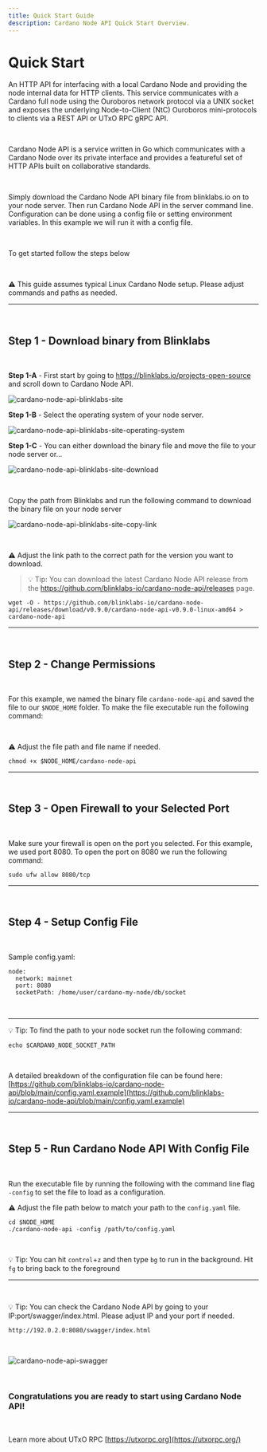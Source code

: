 ```yaml
---
title: Quick Start Guide
description: Cardano Node API Quick Start Overview.
---
```


# Quick Start

An HTTP API for interfacing with a local Cardano Node and providing the node internal data for HTTP clients. This service communicates with a Cardano full node using the Ouroboros network protocol via a UNIX socket and exposes the underlying Node-to-Client (NtC) Ouroboros mini-protocols to clients via a REST API or UTxO RPC gRPC API.

<br>

Cardano Node API is a service written in Go which communicates with a Cardano Node over its private interface and provides a featureful set of HTTP APIs built on collaborative standards.

<br>

Simply download the Cardano Node API binary file from blinklabs.io on to your node server. Then run Cardano Node API in the server command line. Configuration can be done using a config file or setting environment variables. In this example we will run it with a config file.

<br>

To get started follow the steps below

<br>

⚠️ This guide assumes typical Linux Cardano Node setup. Please adjust commands and paths as needed.

***

<br>

## Step 1 - Download binary from Blinklabs  
<br>

**Step 1-A** - First start by going to <a href="https://blinklabs.io/projects-open-source" target="_blank">https://blinklabs.io/projects-open-source</a> and scroll down to Cardano Node API.  

![cardano-node-api-blinklabs-site](/cardano-node-api-blinklabs-site.png)
<br>

**Step 1-B** - Select the operating system of your node server.  

![cardano-node-api-blinklabs-site-operating-system](/cardano-node-api-blinklabs-site-operating-system.png)
<br>

**Step 1-C** - You can either download the binary file and move the file to your node server or...  

![cardano-node-api-blinklabs-site-download](/cardano-node-api-blinklabs-site-download.png)

<br>

Copy the path from Blinklabs and run the following command to download the binary file on your node server  

![cardano-node-api-blinklabs-site-copy-link](/cardano-node-api-blinklabs-site-copy-link.png)

<br>

⚠️ Adjust the link path to the correct path for the version you want to download. 

> 💡 Tip: You can download the latest Cardano Node API release from the <a href="https://github.com/blinklabs-io/cardano-node-api/releases" target="_blank">https://github.com/blinklabs-io/cardano-node-api/releases</a> page.

```
wget -O - https://github.com/blinklabs-io/cardano-node-api/releases/download/v0.9.0/cardano-node-api-v0.9.0-linux-amd64 > cardano-node-api
```

***

<br>

## Step 2 - Change Permissions

<br>

For this example, we named the binary file `cardano-node-api` and saved the file to our `$NODE_HOME` folder. To make the file executable run the following command:

<br>

⚠️ Adjust the file path and file name if needed. 

```
chmod +x $NODE_HOME/cardano-node-api
```

***

<br>

## Step 3 - Open Firewall to your Selected Port

<br>

Make sure your firewall is open on the port you selected. For this example, we used port 8080. To open the port on 8080 we run the following command:

```
sudo ufw allow 8080/tcp
```

***

<br>

## Step 4 - Setup Config File

<br>

Sample config.yaml:

```
node:
  network: mainnet
  port: 8080
  socketPath: /home/user/cardano-my-node/db/socket
```

<br>

***

💡 Tip: To find the path to your node socket run the following command:

```
echo $CARDANO_NODE_SOCKET_PATH
```

<br>

A detailed breakdown of the configuration file can be found here: [https://github.com/blinklabs-io/cardano-node-api/blob/main/config.yaml.example](https://github.com/blinklabs-io/cardano-node-api/blob/main/config.yaml.example)


***

<br>

## Step 5 - Run Cardano Node API With Config File

<br>

Run the executable file by running the following with the command line flag `-config` to set the file to load as a configuration.

⚠️ Adjust the file path below to match your path to the `config.yaml` file.

```
cd $NODE_HOME
./cardano-node-api -config /path/to/config.yaml
```

<br>

💡 Tip: You can hit `control`+`z` and then type `bg` to run in the background. Hit `fg` to bring back to the foreground

***

<br>


💡 Tip: You can check the Cardano Node API by going to your IP:port/swagger/index.html. Please adjust IP and your port if needed.

```
http://192.0.2.0:8080/swagger/index.html
```

<br>

![cardano-node-api-swagger](/cardano-node-api-swagger.png)

<br>

### Congratulations you are ready to start using Cardano Node API!

<br>

Learn more about UTxO RPC [https://utxorpc.org](https://utxorpc.org/)


